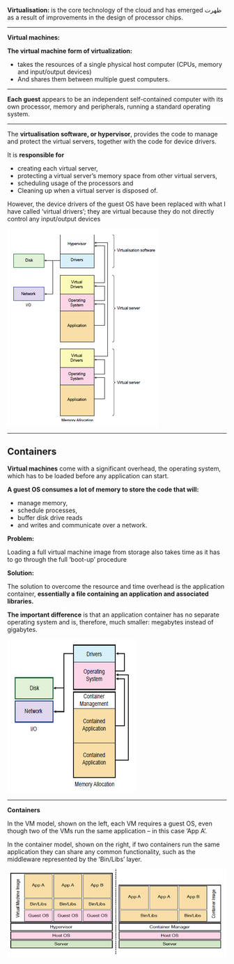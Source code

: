 **Virtualisation:** is the core technology of the cloud and has emerged ظهرت as a result of improvements in the design of processor chips.

____________

 **Virtual machines:**

**The virtual machine form of virtualization:**
*  takes the resources of a single physical host computer (CPUs, memory and input/output devices)
* And shares them between multiple guest computers.
____________

**Each guest** appears to be an independent self-contained computer with its own processor, memory and peripherals, running a standard operating system.

_____________

The **virtualisation software, or hypervisor**, provides the code to manage and protect the virtual servers, together with the code for device drivers.

It is **responsible for**
* creating each virtual server,
* protecting a virtual server’s memory space from other virtual servers,
* scheduling usage of the processors and
* Cleaning up when a virtual server is disposed of.

However, the device drivers of the guest OS have been replaced with what I have called ‘virtual drivers’; they are virtual because they do not directly control any input/output devices

![](./Image/virtualisation.PNG)

_________________

## Containers

**Virtual machines** come with a significant overhead, the operating system, which has to be loaded before any application can start.

**A guest OS consumes a lot of memory to store the code that will:**
* manage memory,
* schedule processes,
* buffer disk drive reads
* and writes and communicate over a network.

**Problem:**

Loading a full virtual machine image from storage also takes time as it has to go through the full ‘boot-up’ procedure

**Solution:**

The solution to overcome the resource and time overhead is the application container, **essentially a file containing an application and associated libraries.**

**The important difference** is that an application container has no separate operating system and is, therefore, much smaller: megabytes instead of gigabytes.

![](./Image/container.PNG)

________

**Containers**

In the VM model, shown on the left, each VM requires a guest OS, even though two of the VMs run the same application – in this case ‘App A’.

In the container model, shown on the right, if two containers run the same application they can share any common functionality, such as the middleware represented by the ‘Bin/Libs’ layer.

![](./Image/container2.PNG)